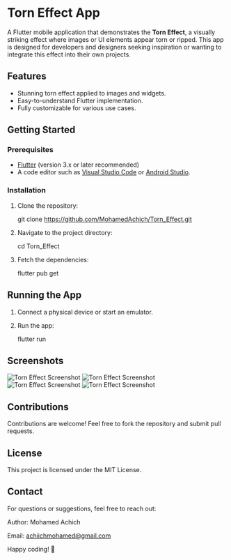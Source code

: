 # Torn Effect App

A Flutter mobile application that demonstrates the **Torn Effect**, a visually striking effect where images or UI elements appear torn or ripped. This app is designed for developers and designers seeking inspiration or wanting to integrate this effect into their own projects.

## Features
- Stunning torn effect applied to images and widgets.
- Easy-to-understand Flutter implementation.
- Fully customizable for various use cases.

## Getting Started

### Prerequisites
- [Flutter](https://flutter.dev/docs/get-started/install) (version 3.x or later recommended)
- A code editor such as [Visual Studio Code](https://code.visualstudio.com/) or [Android Studio](https://developer.android.com/studio).

### Installation
1. Clone the repository:

    git clone https://github.com/MohamedAchich/Torn_Effect.git

3. Navigate to the project directory:

    cd Torn_Effect

4. Fetch the dependencies:

    flutter pub get

## Running the App
1. Connect a physical device or start an emulator.
2. Run the app:

    flutter run

## Screenshots
![Torn Effect Screenshot](https://github.com/user-attachments/assets/d47cdd83-6501-48d2-9349-b186feb96801)
![Torn Effect Screenshot](https://github.com/user-attachments/assets/9d4172cd-f803-43f4-8ed6-093c41082401)
![Torn Effect Screenshot](https://github.com/user-attachments/assets/0e5309df-c3ef-4b0f-986f-5f11695cec7c)
![Torn Effect Screenshot](https://github.com/user-attachments/assets/93004f8e-ea97-4bbb-ad2b-a63ed678842d)

## Contributions
Contributions are welcome! Feel free to fork the repository and submit pull requests.

## License
This project is licensed under the MIT License.

## Contact
For questions or suggestions, feel free to reach out:

Author: Mohamed Achich

Email: achiichmohamed@gmail.com

Happy coding! 🎉
